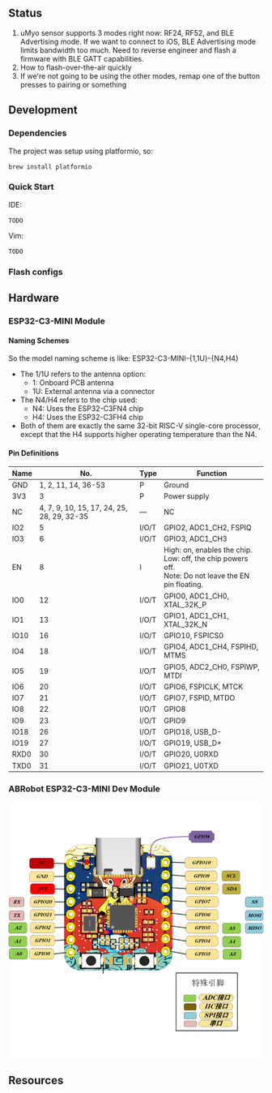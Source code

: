 ## Status

1. uMyo sensor supports 3 modes right now: RF24, RF52, and BLE Advertising mode. If we want to connect to iOS, BLE Advertising mode limits bandwidth too much. Need to reverse engineer and flash a firmware with BLE GATT capabilities.
2. How to flash-over-the-air quickly
3. If we're not going to be using the other modes, remap one of the button presses to pairing or something

## Development

### Dependencies

The project was setup using platformio, so: 

```
brew install platformio
```

### Quick Start 

IDE: 

```
TODO
```

Vim: 

```
TODO
```

### Flash configs 

## Hardware

### ESP32-C3-MINI Module

#### Naming Schemes

So the model naming scheme is like: ESP32-C3-MINI-{1,1U}-{N4,H4}

- The 1/1U refers to the antenna option:
    - 1: Onboard PCB antenna
    - 1U: External antenna via a connector
- The N4/H4 refers to the chip used:
    - N4: Uses the ESP32-C3FN4 chip
    - H4: Uses the ESP32-C3FH4 chip
- Both of them are exactly the same 32-bit RISC-V single-core processor, except that the H4 supports higher operating temperature than the N4.

#### Pin Definitions

| Name     | No.                                        | Type     | Function                                                                                                 |
| -------- | ------------------------------------------ | -------- | -------------------------------------------------------------------------------------------------------- |
| GND      | 1, 2, 11, 14, 36-53                        | P        | Ground                                                                                                   |
| 3V3      | 3                                          | P        | Power supply                                                                                             |
| NC       | 4, 7, 9, 10, 15, 17, 24, 25, 28, 29, 32-35 | —        | NC                                                                                                       |
| IO2      | 5                                          | I/O/T    | GPIO2, ADC1_CH2, FSPIQ                                                                                   |
| IO3      | 6                                          | I/O/T    | GPIO3, ADC1_CH3                                                                                          |
| EN       | 8                                          | I        | High: on, enables the chip.<br>Low: off, the chip powers off.<br>Note: Do not leave the EN pin floating. |
| IO0      | 12                                         | I/O/T    | GPIO0, ADC1_CH0, XTAL_32K_P                                                                              |
| IO1      | 13                                         | I/O/T    | GPIO1, ADC1_CH1, XTAL_32K_N                                                                              |
| IO10     | 16                                         | I/O/T    | GPIO10, FSPICS0                                                                                          |
| IO4      | 18                                         | I/O/T    | GPIO4, ADC1_CH4, FSPIHD, MTMS                                                                            |
| IO5      | 19                                         | I/O/T    | GPIO5, ADC2_CH0, FSPIWP, MTDI                                                                            |
| IO6      | 20                                         | I/O/T    | GPIO6, FSPICLK, MTCK                                                                                     |
| IO7      | 21                                         | I/O/T    | GPIO7, FSPID, MTDO                                                                                       |
| IO8      | 22                                         | I/O/T    | GPIO8                                                                                                    |
| IO9      | 23                                         | I/O/T    | GPIO9                                                                                                    |
| IO18     | 26                                         | I/O/T    | GPIO18, USB_D-                                                                                           |
| IO19     | 27                                         | I/O/T    | GPIO19, USB_D+                                                                                           |
| RXD0     | 30                                         | I/O/T    | GPIO20, U0RXD                                                                                            |
| TXD0     | 31                                         | I/O/T    | GPIO21, U0TXD                                                                                            |


### ABRobot ESP32-C3-MINI Dev Module 

![](../assets/images/abrobot-esp32-c3-mini.jpeg)

## Resources
